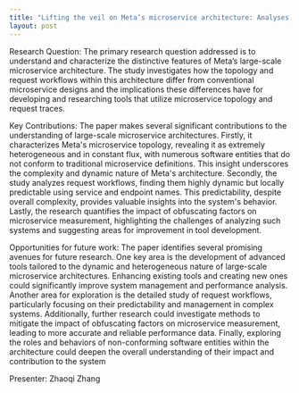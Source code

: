 ```yaml
---
title: "Lifting the veil on Meta’s microservice architecture: Analyses of topology and request workflows"
layout: post
---
```


Research Question: The primary research question addressed is to understand and characterize the distinctive features of Meta’s large-scale microservice architecture. The study investigates how the topology and request workflows within this architecture differ from conventional microservice designs and the implications these differences have for developing and researching tools that utilize microservice topology and request traces.

Key Contributions: The paper makes several significant contributions to the understanding of large-scale microservice architectures. Firstly, it characterizes Meta's microservice topology, revealing it as extremely heterogeneous and in constant flux, with numerous software entities that do not conform to traditional microservice definitions. This insight underscores the complexity and dynamic nature of Meta's architecture. Secondly, the study analyzes request workflows, finding them highly dynamic but locally predictable using service and endpoint names. This predictability, despite overall complexity, provides valuable insights into the system's behavior. Lastly, the research quantifies the impact of obfuscating factors on microservice measurement, highlighting the challenges of analyzing such systems and suggesting areas for improvement in tool development​.

Opportunities for future work: The paper identifies several promising avenues for future research. One key area is the development of advanced tools tailored to the dynamic and heterogeneous nature of large-scale microservice architectures. Enhancing existing tools and creating new ones could significantly improve system management and performance analysis. Another area for exploration is the detailed study of request workflows, particularly focusing on their predictability and management in complex systems. Additionally, further research could investigate methods to mitigate the impact of obfuscating factors on microservice measurement, leading to more accurate and reliable performance data. Finally, exploring the roles and behaviors of non-conforming software entities within the architecture could deepen the overall understanding of their impact and contribution to the system

Presenter: Zhaoqi Zhang